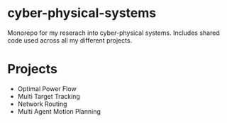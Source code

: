 # cyber-physical-systems
Monorepo for my reserach into cyber-physical systems. Includes shared code used across all my different projects.

# Projects
* Optimal Power Flow
* Multi Target Tracking
* Network Routing
* Multi Agent Motion Planning
